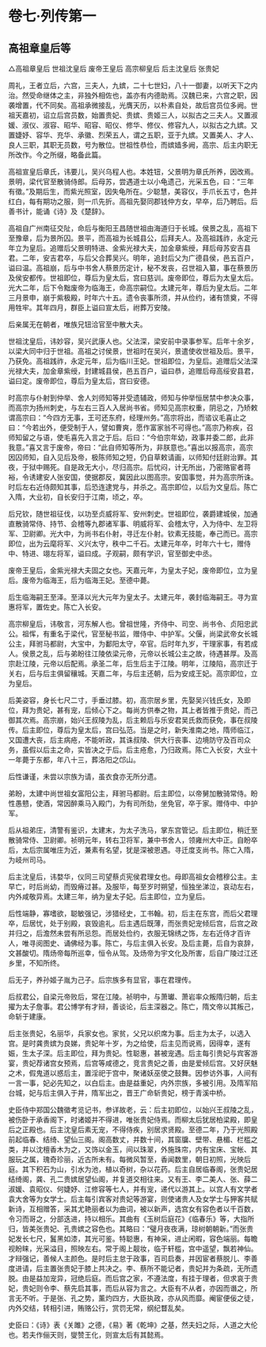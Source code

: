 # 卷七·列传第一

## 高祖章皇后等

△高祖章皇后 世祖沈皇后 废帝王皇后 高宗柳皇后 后主沈皇后 张贵妃

周礼，王者立后，六宫，三夫人，九嫔，二十七世妇，八十一御妻，以听天下之内治。然受命继体之主，非独外相佐也，盖亦有内德助焉。汉魏已来，六宫之职，因袭增置，代不同矣。高祖承微接乱，光膺天历，以朴素自处，故后宫员位多阙。世祖天嘉初，诏立后宫员数，始置贵妃、贵嫔、贵姬三人，以拟古之三夫人。又置淑媛、淑仪、淑容、昭华、昭容、昭仪、修华、修仪、修容九人，以拟古之九嫔。又置婕妤、容华、充华、承徽、烈荣五人，谓之五职，亚于九嫔。又置美人、才人、良人三职，其职无员数，号为散位。世祖性恭俭，而嫔嫱多阙，高宗、后主内职无所改作。今之所缀，略备此篇。

高祖宣皇后章氏，讳要儿，吴兴乌程人也。本姓钮，父景明为章氏所养，因改焉。景明，梁代官至散骑侍郎。后母苏，尝遇道士以小龟遗己，光采五色，曰：“三年有徵。”及期后生，而紫光照室，因失龟所在。少聪慧，美容仪，手爪长五寸，色并红白，每有期功之服，则一爪先折。高祖先娶同郡钱仲方女，早卒，后乃聘后。后善书计，能诵《诗》及《楚辞》。

高祖自广州南征交阯，命后与衡阳王昌随世祖由海道归于长城。侯景之乱，高祖下至豫章，后为景所囚。景平，而高祖为长城县公，后拜夫人。及高祖践祚，永定元年立为皇后。追赠后父景明特进、金紫光禄大夫，加金章紫绶，拜后母苏安吉县君。二年，安吉君卒，与后父合葬吴兴。明年，追封后父为广德县侯，邑五百户，谥曰温。高祖崩，后与中书舍人蔡景历定计，秘不发丧，召世祖入纂，事在蔡景历及侯安都传。世祖即位，尊后为皇太后，宫曰慈训。废帝即位，尊后为太皇太后。光大二年，后下令黜废帝为临海王，命高宗嗣位。太建元年，尊后为皇太后。二年三月景申，崩于紫极殿，时年六十五。遗令丧事所须，并从俭约，诸有馈奠，不得用牲牢。其年四月，群臣上谥曰宣太后，祔葬万安陵。

后亲属无在朝者，唯族兄钮洽官至中散大夫。

世祖沈皇后，讳妙容，吴兴武康人也。父法深，梁安前中录事参军。后年十余岁，以梁大同中归于世祖。高祖之讨侯景，世祖时在吴兴，景遣使收世祖及后。景平，乃获免。高祖践祚，永定元年，后为临川王妃。世祖即位，为皇后。追赠后父法深光禄大夫，加金章紫绶，封建城县侯，邑五百户，谥曰恭，追赠后母高绥安县君，谥曰定。废帝即位，尊后为皇太后，宫曰安德。

时高宗与仆射到仲举、舍人刘师知等并受遗辅政，师知与仲举恒居禁中参决众事，而高宗为扬州刺史，与左右三百人入居尚书省。师知见高宗权重，阴忌之，乃矫敕谓高宗曰：“今四方无事，王可还东府，经理州务。”高宗将出，而谘议毛喜止之曰：“今若出外，便受制于人，譬如曹爽，愿作富家翁不可得也。”高宗乃称疾，召师知留之与语，使毛喜先入言之于后。后曰：“今伯宗年幼，政事并委二郎，此非我意。”喜又言于废帝，帝曰：“此自师知等所为，非朕意也。”喜出以报高宗，高宗因囚师知，自入见后及帝，极陈师知之短，仍自草敕请画，以师知付廷尉治罪。其夜，于狱中赐死。自是政无大小，尽归高宗。后忧闷，计无所出，乃密赂宦者蒋裕，令诱建安人张安国，使据郡反，冀因此以图高宗。安国事觉，并为高宗所诛。时后左右近侍颇知其事，后恐连逮党与，并杀之。高宗即位，以后为文皇后。陈亡入隋，大业初，自长安归于江南，顷之，卒。

后兄钦，随世祖征伐，以功至贞威将军、安州刺史。世祖即位，袭爵建城侯，加通直散骑常侍、持节、会稽等九郡诸军事、明威将军、会稽太守，入为侍中、左卫将军、卫尉卿。光大中，为尚书右仆射，寻迁左仆射。钦素无技能，奉己而已。高宗即位，出为云麾将军、义兴太守，秩中二千石。太建元年卒，时年六十七，赠侍中、特进、翊左将军，谥曰成。子观嗣，颇有学识，官至御史中丞。

废帝王皇后，金紫光禄大夫固之女也。天嘉元年，为皇太子妃，废帝即位，立为皇后。废帝为临海王，后为临海王妃。至德中薨。

后生临海嗣王至泽。至泽以光大元年为皇太子。太建元年，袭封临海嗣王。寻为宣惠将军，置佐史。陈亡入长安。

高宗柳皇后，讳敬言，河东解人也。曾祖世隆，齐侍中、司空、尚书令、贞阳忠武公。祖恽，有重名于梁代，官至秘书监，赠侍中、中护军。父偃，尚梁武帝女长城公主，拜驸马都尉，大宝中，为鄱阳太守，卒官。后时年九岁，干理家事，有若成人。侯景之乱，后与弟盼往江陵依梁元帝，元帝以长城公主之故，待遇甚厚。及高宗赴江陵，元帝以后配焉。承圣二年，后生后主于江陵。明年，江陵陷，高宗迁于关右，后与后主俱留穰城。天嘉二年，与后主还朝，后为安成王妃。高宗即位，立为皇后。

后美姿容，身长七尺二寸，手垂过膝。初，高宗居乡里，先娶吴兴钱氏女，及即位，拜为贵妃，甚有宠，后倾心下之。每尚方供奉之物，其上者皆推于贵妃，而己御其次焉。高宗崩，始兴王叔陵为乱，后主赖后与乐安君吴氏救而获免，事在叔陵传。后主即位，尊后为皇太后，宫曰弘范。当是之时，新失淮南之地，隋师临江，又国遭大丧，后主病疮，不能听政，其诛叔陵、供大行丧事、边境防守及百司众务，虽假以后主之命，实皆决之于后。后主疮愈，乃归政焉。陈亡入长安，大业十一年薨于东都，年八十三，葬洛阳之邙山。

后性谦谨，未尝以宗族为请，虽衣食亦无所分遗。

弟盼，太建中尚世祖女富阳公主，拜驸马都尉。后主即位，以帝舅加散骑常侍。盼性愚戆，使酒，常因醉乘马入殿门，为有司所劾，坐免官，卒于家。赠侍中、中护军。

后从祖弟庄，清警有鉴识，太建末，为太子洗马，掌东宫管记。后主即位，稍迁至散骑常侍、卫尉卿。祯明元年，转右卫将军，兼中书舍人，领雍州大中正。自盼卒后，太后宗属唯庄为近，兼素有名望，犹是深被恩遇。寻迁度支尚书。陈亡入隋，为岐州司马。

后主沈皇后，讳婺华，仪同三司望蔡贞宪侯君理女也。母即高祖女会稽穆公主。主早亡，时后尚幼，而毁瘠过甚。及服毕，每至岁时朔望，恒独坐涕泣，哀动左右，内外咸敬异焉。太建三年，纳为皇太子妃。后主即位，立为皇后。

后性端静，寡嗜欲，聪敏强记，涉猎经史，工书翰。初，后主在东宫，而后父君理卒，后居忧，处于别殿，哀毁逾礼。后主遇后既薄，而张贵妃宠倾后宫，后宫之政并归之，后澹然未尝有所忌怨。而居处俭约，衣服无锦绣之饰，左右近侍才百许人，唯寻阅图史、诵佛经为事。陈亡，与后主俱入长安。及后主薨，后自为哀辞，文甚酸切。隋炀帝每所巡幸，恒令从驾。及炀帝为宇文化及所害，后自广陵过江还乡里，不知所终。

后无子，养孙姬子胤为己子。后宗族多有显官，事在君理传。

后叔君公，自梁元帝败后，常在江陵。祯明中，与萧瓛、萧岩率众叛隋归朝，后主擢为太子詹事。君公博学有才辩，善谈论，后主深器之。陈亡，隋文帝以其叛己，命斩于建康。

后主张贵妃，名丽华，兵家女也。家贫，父兄以织席为事。后主为太子，以选入宫。是时龚贵嫔为良娣，贵妃年十岁，为之给使，后主见而说焉，因得幸，遂有娠，生太子深。后主即位，拜为贵妃。性聪惠，甚被宠遇。后主每引贵妃与宾客游宴，贵妃荐诸宫女预焉，后宫等咸德之，竞言贵妃之善，由是爱倾后宫。又好厌魅之术，假鬼道以惑后主，置淫祀于宫中，聚诸妖巫使之鼓舞。因参访外事，人间有一言一事，妃必先知之，以白后主。由是益重妃，内外宗族，多被引用。及隋军陷台城，妃与后主俱入于井，隋军出之，晋王广命斩贵妃，榜于青溪中桥。

史臣侍中郑国公魏徵考览记书，参详故老，云：后主初即位，以始兴王叔陵之乱，被伤卧于承香阁下，时诸姬并不得进，唯张贵妃侍焉。而柳太后犹居柏梁殿，即皇后之正殿也。后主沈皇后素无宠，不得侍疾，别居求贤殿。至德二年，乃于光照殿前起临春、结绮、望仙三阁。阁高数丈，并数十间，其窗牖、壁带、悬楣、栏槛之类，并以沈檀香木为之，又饰以金玉，间以珠翠，外施珠帘，内有宝床、宝帐、其服玩之属，瑰奇珍丽，近古所未有。每微风暂至，香闻数里，朝日初照，光映后庭。其下积石为山，引水为池，植以奇树，杂以花药。后主自居临春阁，张贵妃居结绮阁，龚、孔二贵嫔居望仙阁，并复道交相往来。又有王、李二美人、张、薛二淑媛、袁昭仪、何婕妤、江修容等七人，并有宠，递代以游其上。以宫人有文学者袁大舍等为女学士。后主每引宾客对贵妃等游宴，则使诸贵人及女学士与狎客共赋新诗，互相赠答，采其尤艳丽者以为曲词，被以新声，选宫女有容色者以千百数，令习而哥之，分部迭进，持以相乐。其曲有《玉树后庭花》《临春乐》等，大指所归，皆美张贵妃、孔贵嫔之容色也。其略曰：“璧月夜夜满，琼树朝朝新。”而张贵妃发长七尺，鬒黑如漆，其光可鉴。特聪惠，有神采，进止闲暇，容色端丽。每瞻视盼睐，光采溢目，照映左右。常于阁上靓妆，临于轩槛，宫中遥望，飘若神仙。才辩强记，善候人主颜色。是时后主怠于政事，百司启奏，并因宦者蔡脱儿、李善度进请，后主置张贵妃于膝上共决之。李、蔡所不能记者，贵妃并为条疏，无所遗脱。由是益加宠异，冠绝后庭。而后宫之家，不遵法度，有挂于理者，但求哀于贵妃，贵妃则令李、蔡先启其事，而后从容为言之。大臣有不从者，亦因而谮之，所言无不听。于是张、孔之势，薰灼四方，大臣执政，亦从风而靡。阉宦便佞之徒，内外交结，转相引进，贿赂公行，赏罚无常，纲纪瞀乱矣。

史臣曰：《诗》表《关雎》之德，《易》著《乾坤》之基，然夫妇之际，人道之大伦也。若夫作俪天则，燮赞王化，则宣太后有其懿焉。
